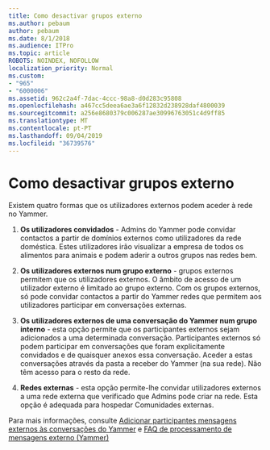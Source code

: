 ```yaml
---
title: Como desactivar grupos externo
ms.author: pebaum
author: pebaum
ms.date: 8/1/2018
ms.audience: ITPro
ms.topic: article
ROBOTS: NOINDEX, NOFOLLOW
localization_priority: Normal
ms.custom:
- "965"
- "6000006"
ms.assetid: 962c2a4f-7dac-4ccc-98a8-d0d283c95808
ms.openlocfilehash: a467cc5deea6ae3a6f12832d238928daf4800039
ms.sourcegitcommit: a256e8680379c006287ae30996763051c4d9ff85
ms.translationtype: MT
ms.contentlocale: pt-PT
ms.lasthandoff: 09/04/2019
ms.locfileid: "36739576"
---
```

# <a name="how-to-disable-external-groups"></a>Como desactivar grupos externo

Existem quatro formas que os utilizadores externos podem aceder à rede no Yammer.
  
1. **Os utilizadores convidados** - Admins do Yammer pode convidar contactos a partir de domínios externos como utilizadores da rede doméstica. Estes utilizadores irão visualizar a empresa de todos os alimentos para animais e podem aderir a outros grupos nas redes bem.

2. **Os utilizadores externos num grupo externo** - grupos externos permitem que os utilizadores externos. O âmbito de acesso de um utilizador externo é limitado ao grupo externo. Com os grupos externos, só pode convidar contactos a partir do Yammer redes que permitem aos utilizadores participar em conversações externas.

3. **Os utilizadores externos de uma conversação do Yammer num grupo interno** - esta opção permite que os participantes externos sejam adicionados a uma determinada conversação. Participantes externos só podem participar em conversações que foram explicitamente convidados e de quaisquer anexos essa conversação. Aceder a estas conversações através da pasta a receber do Yammer (na sua rede). Não têm acesso para o resto da rede.

4. **Redes externas** - esta opção permite-lhe convidar utilizadores externos a uma rede externa que verificado que Admins pode criar na rede. Esta opção é adequada para hospedar Comunidades externas.

Para mais informações, consulte [Adicionar participantes mensagens externos às conversações do Yammer](https://docs.microsoft.com/yammer/work-with-external-users/add-external-participants) e [FAQ de processamento de mensagens externo (Yammer)](https://docs.microsoft.com/yammer/work-with-external-users/external-messaging-faq)
  